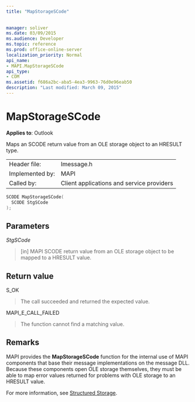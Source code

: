 ```yaml
---
title: "MapStorageSCode"
 
 
manager: soliver
ms.date: 03/09/2015
ms.audience: Developer
ms.topic: reference
ms.prod: office-online-server
localization_priority: Normal
api_name:
- MAPI.MapStorageSCode
api_type:
- COM
ms.assetid: f686a2bc-aba5-4ea3-9963-76d0e96eab50
description: "Last modified: March 09, 2015"
---
```


# MapStorageSCode

  
  
**Applies to**: Outlook 
  
Maps an SCODE return value from an OLE storage object to an HRESULT type. 
  
|||
|:-----|:-----|
|Header file:  <br/> |Imessage.h  <br/> |
|Implemented by:  <br/> |MAPI  <br/> |
|Called by:  <br/> |Client applications and service providers  <br/> |
   
```cpp
SCODE MapStorageSCode(
  SCODE StgSCode
);
```

## Parameters

 _StgSCode_
  
> [in] MAPI SCODE return value from an OLE storage object to be mapped to a HRESULT value.
    
## Return value

S_OK 
  
> The call succeeded and returned the expected value.
    
MAPI_E_CALL_FAILED 
  
> The function cannot find a matching value.
    
## Remarks

MAPI provides the **MapStorageSCode** function for the internal use of MAPI components that base their message implementations on the message DLL. Because these components open OLE storage themselves, they must be able to map error values returned for problems with OLE storage to an HRESULT value. 
  
For more information, see [Structured Storage](structured-storage-in-mapi.md). 
  


